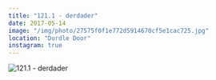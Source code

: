 ```yaml
---
title: "121.1 - derdader"
date: 2017-05-14
image: "/img/photo/27575f0f1e772d5914670cf5e1cac725.jpg"
location: "Durdle Door"
instagram: true
---
```


![121.1 - derdader](/img/photo/27575f0f1e772d5914670cf5e1cac725.jpg)

